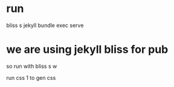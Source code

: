 # run
bliss s
jekyll bundle exec serve

# we are using jekyll bliss for pub
so run with bliss s w

run css 1 to gen css
